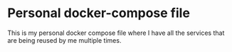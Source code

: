# Personal docker-compose file

This is my personal docker compose file where I have all the services that are being reused by me multiple times.
